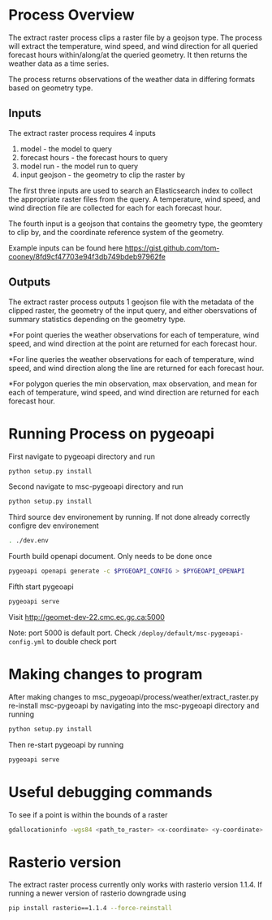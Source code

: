 # Process Overview

The extract raster process clips a raster file by a geojson type. The process will extract the temperature, wind speed, and wind direction for all queried forecast hours within/along/at the queried geometry. It then returns the weather data as a time series.

The process returns observations of the weather data in differing formats based on geometry type.

## Inputs

The extract raster process requires 4 inputs
1. model - the model to query
2. forecast hours - the forecast hours to query
3. model run - the model run to query
4. input geojson - the geometry to clip the raster by

The first three inputs are used to search an Elasticsearch index to collect the appropriate raster files from the query. A temperature, wind speed, and wind direction file are collected for each for each forecast hour.

The fourth input is a geojson that contains the geometry type, the geomtery to clip by, and the coordinate reference system of the geometry.

Example inputs can be found here
https://gist.github.com/tom-cooney/8fd9cf47703e94f3db749bdeb97962fe

## Outputs

The extract raster process outputs 1 geojson file with the metadata of the clipped raster, the geometry of the input query, and either obersvations of summary statistics depending on the geometry type.

*For point queries the weather observations for each of temperature, wind speed, and wind direction at the point are returned for each forecast hour.

*For line queries the weather observations for each of temperature, wind speed, and wind direction along the line are returned for each forecast hour.

*For polygon queries the min observation, max observation, and mean for each of temperature, wind speed, and wind direction are returned for each forecast hour.

# Running Process on pygeoapi

First navigate to pygeoapi directory and run
```bash
python setup.py install
```

Second navigate to msc-pygeoapi directory and run
```bash
python setup.py install
```

Third source dev environement by running. If not done already correctly configre dev environement
```bash
. ./dev.env
```

Fourth build openapi document. Only needs to be done once
```bash
pygeoapi openapi generate -c $PYGEOAPI_CONFIG > $PYGEOAPI_OPENAPI
```

Fifth start pygeoapi
```bash
pygeoapi serve
```
Visit http://geomet-dev-22.cmc.ec.gc.ca:5000

Note: port 5000 is default port. Check `/deploy/default/msc-pygeoapi-config.yml` to double check port

# Making changes to program

After making changes to msc_pygeoapi/process/weather/extract_raster.py re-install msc-pygeoapi by navigating into the msc-pygeoapi directory and running
```bash
python setup.py install
```
Then re-start pygeoapi by running
```bash
pygeoapi serve
```

# Useful debugging commands

To see if a point is within the bounds of a raster
```bash
gdallocationinfo -wgs84 <path_to_raster> <x-coordinate> <y-coordinate>
```

# Rasterio version
The extract raster process currently only works with rasterio version 1.1.4. If running a newer version of rasterio downgrade using
```bash
pip install rasterio==1.1.4 --force-reinstall
```
